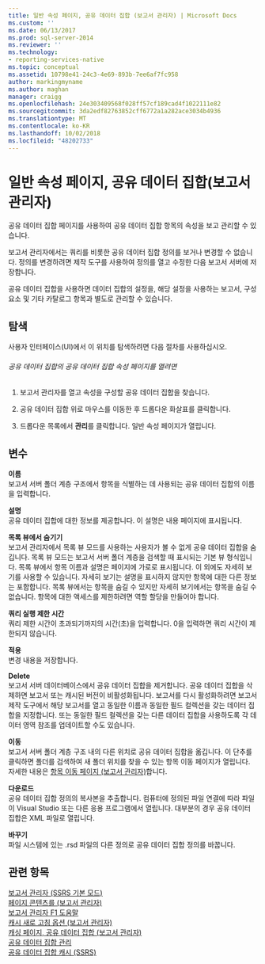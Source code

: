 ```yaml
---
title: 일반 속성 페이지, 공유 데이터 집합 (보고서 관리자) | Microsoft Docs
ms.custom: ''
ms.date: 06/13/2017
ms.prod: sql-server-2014
ms.reviewer: ''
ms.technology:
- reporting-services-native
ms.topic: conceptual
ms.assetid: 10798e41-24c3-4e69-893b-7ee6af7fc958
author: markingmyname
ms.author: maghan
manager: craigg
ms.openlocfilehash: 24e303409568f028ff57cf189cad4f1022111e82
ms.sourcegitcommit: 3da2edf82763852cff6772a1a282ace3034b4936
ms.translationtype: MT
ms.contentlocale: ko-KR
ms.lasthandoff: 10/02/2018
ms.locfileid: "48202733"
---
```

# <a name="general-properties-page-shared-datasets-report-manager"></a>일반 속성 페이지, 공유 데이터 집합(보고서 관리자)
  공유 데이터 집합 페이지를 사용하여 공유 데이터 집합 항목의 속성을 보고 관리할 수 있습니다.  
  
 보고서 관리자에서는 쿼리를 비롯한 공유 데이터 집합 정의를 보거나 변경할 수 없습니다. 정의를 변경하려면 제작 도구를 사용하여 정의를 열고 수정한 다음 보고서 서버에 저장합니다.  
  
 공유 데이터 집합을 사용하면 데이터 집합의 설정을, 해당 설정을 사용하는 보고서, 구성 요소 및 기타 카탈로그 항목과 별도로 관리할 수 있습니다.  
  
## <a name="navigation"></a>탐색  
 사용자 인터페이스(UI)에서 이 위치를 탐색하려면 다음 절차를 사용하십시오.  
  
###### <a name="to-open-the-shared-dataset-properties-page-for-a-shared-dataset"></a>공유 데이터 집합의 공유 데이터 집합 속성 페이지를 열려면  
  
1.  보고서 관리자를 열고 속성을 구성할 공유 데이터 집합을 찾습니다.  
  
2.  공유 데이터 집합 위로 마우스를 이동한 후 드롭다운 화살표를 클릭합니다.  
  
3.  드롭다운 목록에서 **관리**를 클릭합니다. 일반 속성 페이지가 열립니다.  
  
## <a name="options"></a>변수  
 **이름**  
 보고서 서버 폴더 계층 구조에서 항목을 식별하는 데 사용되는 공유 데이터 집합의 이름을 입력합니다.  
  
 **설명**  
 공유 데이터 집합에 대한 정보를 제공합니다. 이 설명은 내용 페이지에 표시됩니다.  
  
 **목록 뷰에서 숨기기**  
 보고서 관리자에서 목록 뷰 모드를 사용하는 사용자가 볼 수 없게 공유 데이터 집합을 숨깁니다. 목록 뷰 모드는 보고서 서버 폴더 계층을 검색할 때 표시되는 기본 뷰 형식입니다. 목록 뷰에서 항목 이름과 설명은 페이지에 가로로 표시됩니다. 이 외에도 자세히 보기를 사용할 수 있습니다. 자세히 보기는 설명을 표시하지 않지만 항목에 대한 다른 정보는 포함합니다. 목록 뷰에서는 항목을 숨길 수 있지만 자세히 보기에서는 항목을 숨길 수 없습니다. 항목에 대한 액세스를 제한하려면 역할 할당을 만들어야 합니다.  
  
 **쿼리 실행 제한 시간**  
 쿼리 제한 시간이 초과되기까지의 시간(초)을 입력합니다. 0을 입력하면 쿼리 시간이 제한되지 않습니다.  
  
 **적용**  
 변경 내용을 저장합니다.  
  
 **Delete**  
 보고서 서버 데이터베이스에서 공유 데이터 집합을 제거합니다. 공유 데이터 집합을 삭제하면 보고서 또는 캐시된 버전이 비활성화됩니다. 보고서를 다시 활성화하려면 보고서 제작 도구에서 해당 보고서를 열고 동일한 이름과 동일한 필드 컬렉션을 갖는 데이터 집합을 지정합니다. 또는 동일한 필드 컬렉션을 갖는 다른 데이터 집합을 사용하도록 각 데이터 영역 참조를 업데이트할 수도 있습니다.  
  
 **이동**  
 보고서 서버 폴더 계층 구조 내의 다른 위치로 공유 데이터 집합을 옮깁니다. 이 단추를 클릭하면 폴더를 검색하여 새 폴더 위치를 찾을 수 있는 항목 이동 페이지가 열립니다. 자세한 내용은 [항목 이동 페이지 &#40;보고서 관리자&#41;](../../2014/reporting-services/move-items-page-report-manager.md)합니다.  
  
 **다운로드**  
 공유 데이터 집합 정의의 복사본을 추출합니다. 컴퓨터에 정의된 파일 연결에 따라 파일이 Visual Studio 또는 다른 응용 프로그램에서 열립니다. 대부분의 경우 공유 데이터 집합은 XML 파일로 열립니다.  
  
 **바꾸기**  
 파일 시스템에 있는 .rsd 파일의 다른 정의로 공유 데이터 집합 정의를 바꿉니다.  
  
## <a name="see-also"></a>관련 항목  
 [보고서 관리자 &#40;SSRS 기본 모드&#41;](../../2014/reporting-services/report-manager-ssrs-native-mode.md)   
 [페이지 콘텐츠를 &#40;보고서 관리자&#41;](../../2014/reporting-services/contents-page-report-manager.md)   
 [보고서 관리자 F1 도움말](../../2014/reporting-services/report-manager-f1-help.md)   
 [캐시 새로 고침 옵션 &#40;보고서 관리자&#41;](../../2014/reporting-services/cache-refresh-options-report-manager.md)   
 [캐싱 페이지, 공유 데이터 집합 &#40;보고서 관리자&#41;](../../2014/reporting-services/caching-page-shared-datasets-report-manager.md)   
 [공유 데이터 집합 관리](report-data/manage-shared-datasets.md)   
 [공유 데이터 집합 캐시 &#40;SSRS&#41;](report-server/cache-shared-datasets-ssrs.md)  
  
  
